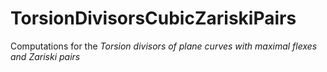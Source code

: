 # TorsionDivisorsCubicZariskiPairs
Computations for the *Torsion divisors of plane curves with maximal flexes and Zariski pairs*
